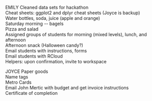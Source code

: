EMILY
Cleaned data sets for hackathon  
Cheat sheets: ggplot2 and dplyr cheat sheets (Joyce is backup)  
Water bottles, soda, juice (apple and orange)  
Saturday morning -- bagels  
Pizza and salad  
Assigned groups of students for morning (mixed levels), lunch, and afternoon  
Afternoon snack (Halloween candy?)  
Email students with instructions, forms  
Email students with RCloud  
Helpers: upon confirmation, invite to workspace  


JOYCE
Paper goods  
Name tags  
Metro Cards  
Email John Mertic with budget and get invoice instructions  
Certificate of completion  

